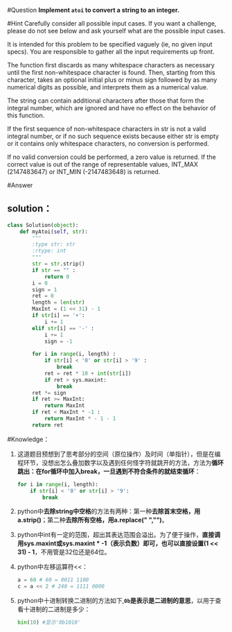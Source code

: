 #Question
**Implement `atoi` to convert a string to an integer.**


#Hint
Carefully consider all possible input cases. If you want a challenge, please do not see below and ask yourself what are the possible input cases.

It is intended for this problem to be specified vaguely (ie, no given input specs). You are responsible to gather all the input requirements up front.

The function first discards as many whitespace characters as necessary until the first non-whitespace character is found. Then, starting from this character, takes an optional initial plus or minus sign followed by as many numerical digits as possible, and interprets them as a numerical value.

The string can contain additional characters after those that form the integral number, which are ignored and have no effect on the behavior of this function.

If the first sequence of non-whitespace characters in str is not a valid integral number, or if no such sequence exists because either str is empty or it contains only whitespace characters, no conversion is performed.

If no valid conversion could be performed, a zero value is returned. If the correct value is out of the range of representable values, INT_MAX (2147483647) or INT_MIN (-2147483648) is returned.

#Answer
## solution：
```python
class Solution(object):
    def myAtoi(self, str):
        """
        :type str: str
        :rtype: int
        """
        str = str.strip()
        if str == "" :
            return 0
        i = 0
        sign = 1
        ret = 0
        length = len(str)
        MaxInt = (1 << 31) - 1
        if str[i] == '+':
            i += 1
        elif str[i] == '-' :
            i += 1
            sign = -1
        
        for i in range(i, length) :
            if str[i] < '0' or str[i] > '9' :
                break
            ret = ret * 10 + int(str[i])
            if ret > sys.maxint:
                break
        ret *= sign
        if ret >= MaxInt:
            return MaxInt
        if ret < MaxInt * -1 :
            return MaxInt * - 1 - 1 
        return ret   
```

#Knowledge：
1. 这道题目预想到了思考部分的空间（原位操作）及时间（单指针），但是在编程环节，没想出怎么叠加数字以及遇到任何怪字符就跳开的方法，方法为**循环跳出：在for循环中加入break，一旦遇到不符合条件的就结束循环**：

    ```python
    for i in range(i, length):
        if str[i] < '0' or str[i] > '9':                        
            break
    ```

2. python中**去除string中空格**的方法有两种：第一种**去除首末空格，用a.strip()**；第二种**去除所有空格，用a.replace(" ","")**。

3. python中int有一定的范围，超出其表达范围会溢出。为了便于操作，**直接调用sys.maxint或sys.maxint * -1（表示负数）即可，也可以直接设置(1 << 31) - 1**，不用管是32位还是64位。

4. python中左移运算符<<：

    ```python
    a = 60 # 60 = 0011 1100
    c = a << 2 # 240 = 1111 0000
    ```
5. python中十进制转换二进制的方法如下,**`0b`是表示是二进制的意思**，以用于查看十进制的二进制是多少：

    ```python
    bin(10) #显示'0b1010'
    ```
